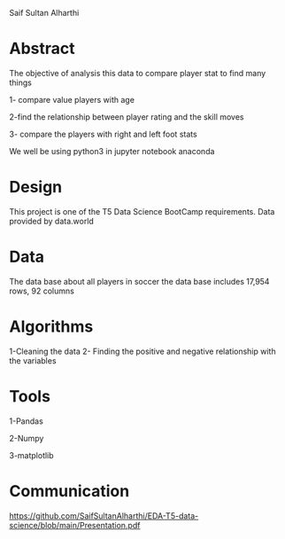 Saif Sultan Alharthi

# Abstract
The objective of analysis this data to compare player stat to find many things 

1- compare value players with age

2-find the relationship between player rating and the skill moves

3- compare the players with right and left foot stats

We well be using python3 in jupyter notebook anaconda 

# Design
This project is one of the T5 Data Science BootCamp requirements. Data provided by data.world 
# Data 
The data base about all players in soccer the data base includes 17,954 rows, 92 columns
# Algorithms
1-Cleaning the data 
2- Finding the positive and negative relationship with the variables
# Tools
1-Pandas 

2-Numpy

3-matplotlib
# Communication
https://github.com/SaifSultanAlharthi/EDA-T5-data-science/blob/main/Presentation.pdf
